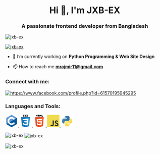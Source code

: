 <h1 align="center">Hi 👋, I'm JXB-EX</h1>
<h3 align="center">A passionate frontend developer from Bangladesh</h3>

<p align="left"> <img src="https://komarev.com/ghpvc/?username=jxb-ex&label=Profile%20views&color=0e75b6&style=flat" alt="jxb-ex" /> </p>

<p align="left"> <a href="https://github.com/ryo-ma/github-profile-trophy"><img src="https://github-profile-trophy.vercel.app/?username=jxb-ex" alt="jxb-ex" /></a> </p>

- 🔭 I’m currently working on **Python Programming & Web Site Design**

- 📫 How to reach me **mrajmir11@gmail.com**

<h3 align="left">Connect with me:</h3>
<p align="left">
<a href="https://fb.com/https://www.facebook.com/profile.php?id=61570195945295" target="blank"><img align="center" src="https://raw.githubusercontent.com/rahuldkjain/github-profile-readme-generator/master/src/images/icons/Social/facebook.svg" alt="https://www.facebook.com/profile.php?id=61570195945295" height="30" width="40" /></a>
</p>

<h3 align="left">Languages and Tools:</h3>
<p align="left"> <a href="https://www.cprogramming.com/" target="_blank" rel="noreferrer"> <img src="https://raw.githubusercontent.com/devicons/devicon/master/icons/c/c-original.svg" alt="c" width="40" height="40"/> </a> <a href="https://www.w3schools.com/css/" target="_blank" rel="noreferrer"> <img src="https://raw.githubusercontent.com/devicons/devicon/master/icons/css3/css3-original-wordmark.svg" alt="css3" width="40" height="40"/> </a> <a href="https://www.w3.org/html/" target="_blank" rel="noreferrer"> <img src="https://raw.githubusercontent.com/devicons/devicon/master/icons/html5/html5-original-wordmark.svg" alt="html5" width="40" height="40"/> </a> <a href="https://developer.mozilla.org/en-US/docs/Web/JavaScript" target="_blank" rel="noreferrer"> <img src="https://raw.githubusercontent.com/devicons/devicon/master/icons/javascript/javascript-original.svg" alt="javascript" width="40" height="40"/> </a> <a href="https://www.python.org" target="_blank" rel="noreferrer"> <img src="https://raw.githubusercontent.com/devicons/devicon/master/icons/python/python-original.svg" alt="python" width="40" height="40"/> </a> </p>

<p><img align="left" src="https://github-readme-stats.vercel.app/api/top-langs?username=jxb-ex&show_icons=true&locale=en&layout=compact" alt="jxb-ex" /></p>

<p>&nbsp;<img align="center" src="https://github-readme-stats.vercel.app/api?username=jxb-ex&show_icons=true&locale=en" alt="jxb-ex" /></p>

<p><img align="center" src="https://github-readme-streak-stats.herokuapp.com/?user=jxb-ex&" alt="jxb-ex" /></p>
